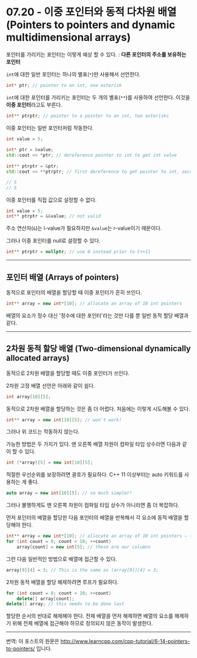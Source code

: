 # 07.20 - 이중 포인터와 동적 다차원 배열 (Pointers to pointers and dynamic multidimensional arrays)

포인터를 가리키는 포인터는 이렇게 예상 할 수 있다. : **다른 포인터의 주소를 보유하는 포인터**

`int`에 대한 일반 포인터는 하나의 별표(`*`)만 사용해서 선언한다.

```cpp
int* ptr; // pointer to an int, one asterisk
```

 `int`에 대한 포인터를 가리키는 포인터는 두 개의 별표(`**`)를 사용하여 선언한다. 이것을 **이중 포인터**라고도 부른다.

```cpp
int** ptrptr; // pointer to a pointer to an int, two asterisks
```

이중 포인터는 일반 포인터처럼 작동한다.

```cpp
int value = 5;
 
int* ptr = &value;
std::cout << *ptr; // dereference pointer to int to get int value
 
int** ptrptr = &ptr;
std::cout << **ptrptr; // first dereference to get pointer to int, second dereference to get int value

// 5
// 5
```

이중 포인터를 직접 값으로 설정할 수 없다.

```cpp
int value = 5;
int** ptrptr = &&value; // not valid
```

주소 연산자(`&`)는 l-value가 필요하지만 `&value`는 r-value이기 때문이다.

그러나 이중 포인터를 null로 설정할 수 있다.

```cpp
int** ptrptr = nullptr; // use 0 instead prior to C++11
```

---

## 포인터 배열 (Arrays of pointers)

동적으로 포인터의 배열을 할당할 때 이중 포인터가 흔히 쓰인다.

```cpp
int** array = new int*[10]; // allocate an array of 10 int pointers
```

배열의 요소가 정수 대신 '정수에 대한 포인터'라는 것만 다를 뿐 일반 동적 할당 배열과 같다.

---

## 2차원 동적 할당 배열 (Two-dimensional dynamically allocated arrays)

동적으로 2차원 배열을 할당할 때도 이중 포인터가 쓰인다.

2차원 고정 배열 선언은 아래와 같이 쉽다.

```cpp
int array[10][5];
```

동적으로 2차원 배열을 할당하는 것은 좀 더 어렵다. 처음에는 이렇게 시도해볼 수 있다.

```cpp
int** array = new int[10][5]; // won’t work!
```

그러나 위 코드는 작동하지 않는다.

가능한 방법은 두 가지가 있다. 맨 오른쪽 배열 차원이 컴파일 타임 상수라면 다음과 같이 할 수 있다.

```cpp
int (*array)[5] = new int[10][5];
```

적절한 우선순위를 보장하려면 괄호가 필요하다. C++ 11 이상부터는 auto 키워드를 사용하는 게 좋다.

```cpp
auto array = new int[10][5]; // so much simpler!
```

그러나 불행하게도 맨 오른쪽 차원이 컴파일 타임 상수가 아니라면 좀 더 복잡하다. 

먼저 포인터의 배열을 할당한 다음 포인터의 배열을 반복해서 각 요소에 동적 배열을 할당해야 한다.

```cpp
int** array = new int*[10]; // allocate an array of 10 int pointers — these are our rows
for (int count = 0; count < 10; ++count)
    array[count] = new int[5]; // these are our columns

```

그런 다음 일반적인 방법으로 배열에 접근할 수 있다.

```cpp
array[9][4] = 3; // This is the same as (array[9])[4] = 3;
```

2차원 동적 배열을 할당 해제하려면 루프가 필요하다.

```cpp
for (int count = 0; count < 10; ++count)
    delete[] array[count];
delete[] array; // this needs to be done last
```

할당한 순서의 반대로 해제해야 한다. 전체 배열을 먼저 해제하면 배열의 요소를 해제하기 위해 전체 배열에 접근해야 하므로 정의되지 않은 동작이 발생한다.

---

번역: 이 포스트의 원문은 http://www.learncpp.com/cpp-tutorial/6-14-pointers-to-pointers/ 입니다.